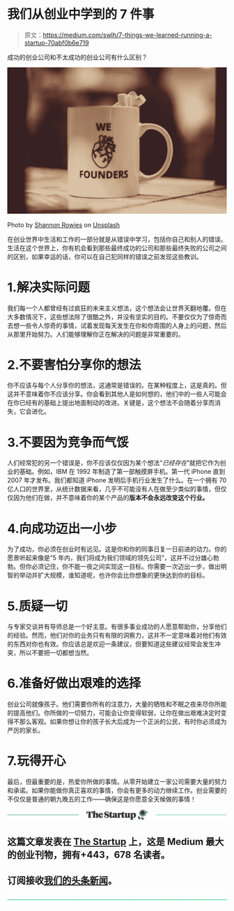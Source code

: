 # 我们从创业中学到的 7 件事

> 原文：<https://medium.com/swlh/7-things-we-learned-running-a-startup-70abf0b6e719>

成功的创业公司和不太成功的创业公司有什么区别？

![](img/1b59e084e3e6557a8fef5fb74cda1132.png)

Photo by [Shannon Rowies](https://unsplash.com/@shannonrowies?utm_source=medium&utm_medium=referral) on [Unsplash](https://unsplash.com?utm_source=medium&utm_medium=referral)

在创业世界中生活和工作的一部分就是从错误中学习，包括你自己和别人的错误。生活在这个世界上，你有机会看到那些最终成功的公司和那些最终失败的公司之间的区别，如果幸运的话，你可以在自己犯同样的错误之前发现这些教训。

# 1.解决实际问题

我们每一个人都曾经有过疯狂的未来主义想法，这个想法会让世界天翻地覆。但在大多数情况下，这些想法除了很酷之外，并没有坚实的目的。不要仅仅为了惊奇而去想一些令人惊奇的事情，试着发现每天发生在你和你周围的人身上的问题，然后从那里开始努力。人们能够理解你正在解决的问题是非常重要的。

# 2.不要害怕分享你的想法

你不应该与每个人分享你的想法，这通常是错误的。在某种程度上，这是真的。但这并不意味着你不应该分享。你会看到其他人是如何想的，他们中的一些人可能会在你已经有的基础上提出地面制动的改进。关键是，这个想法不会随着分享而消失，它会进化。

# 3.不要因为竞争而气馁

人们经常犯的另一个错误是，你不应该仅仅因为某个想法“*已经存在*”就把它作为创业的基础。例如，IBM 在 1992 年制造了第一部触摸屏手机。第一代 iPhone 直到 2007 年才发布。我们都知道 iPhone 发明后手机行业发生了什么。在一个拥有 70 亿人口的世界里，从统计数据来看，几乎不可能没有人在做至少类似的事情，但仅仅因为他们在做，并不意味着你的某个产品的**版本不会永远改变这个行业。**

# 4.向成功迈出一小步

为了成功，你必须在创业时有远见。这是你和你的同事日复一日前进的动力。你的愿景听起来像是“5 年内，我们将成为我们领域的领先公司”，这并不过分雄心勃勃。但你必须记住，你不能一夜之间实现这一目标。你需要一次迈出一步，做出明智的举动并扩大规模，谁知道呢，也许你会比你想象的更快达到你的目标。

# 5.质疑一切

与专家交谈并有导师总是一个好主意。有很多事业成功的人愿意帮助你，分享他们的经验。然而，他们对你的业务只有有限的洞察力，这并不一定意味着对他们有效的东西对你也有效。你应该总是欢迎一条建议，但要知道这些建议经常会发生冲突，所以不要把一切都想当然。

# 6.准备好做出艰难的选择

创业公司就像孩子。他们需要你所有的注意力，大量的牺牲和不眠之夜来尽你所能的提高他们。你所做的一切努力，可能会让你变得软弱，让你在做出艰难决定时变得不那么客观。如果你想让你的孩子长大后成为一个正派的公民，有时你必须成为严厉的家长。

# 7.玩得开心

最后，但最重要的是，热爱你所做的事情。从零开始建立一家公司需要大量的努力和承诺。如果你能做你真正喜欢的事情，你会有更多的动力继续工作。创业需要的不仅仅是普通的朝九晚五的工作——确保这是你愿意全天候做的事情！

[![](img/308a8d84fb9b2fab43d66c117fcc4bb4.png)](https://medium.com/swlh)

## 这篇文章发表在 [The Startup](https://medium.com/swlh) 上，这是 Medium 最大的创业刊物，拥有+443，678 名读者。

## 订阅接收[我们的头条新闻](https://growthsupply.com/the-startup-newsletter/)。

[![](img/b0164736ea17a63403e660de5dedf91a.png)](https://medium.com/swlh)